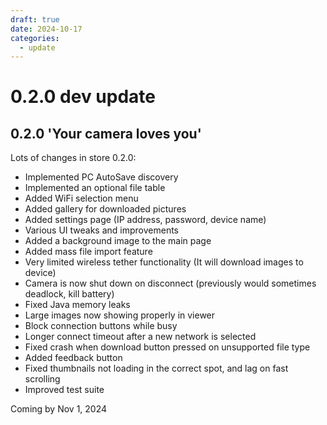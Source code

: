 ```yaml
---
draft: true 
date: 2024-10-17 
categories:
  - update
---
```


# 0.2.0 dev update

## 0.2.0 'Your camera loves you'
Lots of changes in store 0.2.0:
- Implemented PC AutoSave discovery
- Implemented an optional file table
- Added WiFi selection menu
- Added gallery for downloaded pictures
- Added settings page (IP address, password, device name)
- Various UI tweaks and improvements
- Added a background image to the main page
- Added mass file import feature
- Very limited wireless tether functionality (It will download images to device)
- Camera is now shut down on disconnect (previously would sometimes deadlock, kill battery)
- Fixed Java memory leaks
- Large images now showing properly in viewer
- Block connection buttons while busy
- Longer connect timeout after a new network is selected
- Fixed crash when download button pressed on unsupported file type
- Added feedback button
- Fixed thumbnails not loading in the correct spot, and lag on fast scrolling
- Improved test suite

Coming by Nov 1, 2024
